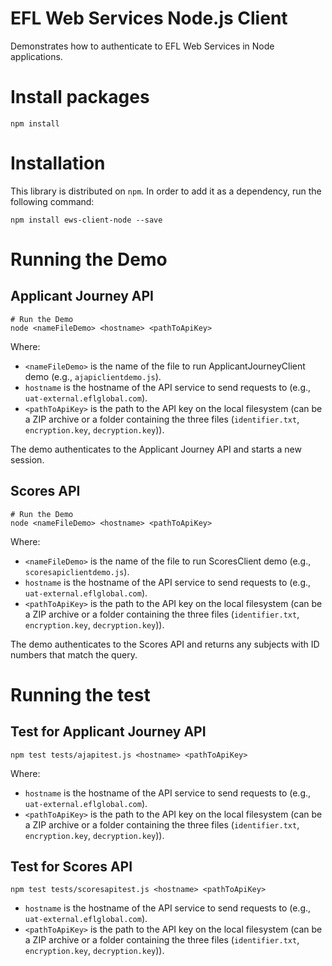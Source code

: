 # EFL Web Services Node.js Client
Demonstrates how to authenticate to EFL Web Services in Node applications.

# Install packages
```npm install```

# Installation
This library is distributed on `npm`. In order to add it as a dependency, run the following command:
```
npm install ews-client-node --save
```

# Running the Demo
## Applicant Journey API

```
# Run the Demo
node <nameFileDemo> <hostname> <pathToApiKey>
```
Where:

- `<nameFileDemo>` is the name of the file to run ApplicantJourneyClient demo (e.g., `ajapiclientdemo.js`).
- `hostname` is the hostname of the API service to send requests to (e.g., `uat-external.eflglobal.com`).
- `<pathToApiKey>` is the path to the API key on the local filesystem (can be a ZIP archive or a folder containing the three files (`identifier.txt`, `encryption.key`, `decryption.key`)).

The demo authenticates to the Applicant Journey API and starts a new session.

## Scores API

```
# Run the Demo
node <nameFileDemo> <hostname> <pathToApiKey>
```
Where:

- `<nameFileDemo>` is the name of the file to run ScoresClient demo (e.g., `scoresapiclientdemo.js`).
- `hostname` is the hostname of the API service to send requests to (e.g., `uat-external.eflglobal.com`).
- `<pathToApiKey>` is the path to the API key on the local filesystem (can be a ZIP archive or a folder containing the three files (`identifier.txt`, `encryption.key`, `decryption.key`)).

The demo authenticates to the Scores API and returns any subjects with ID numbers that match the query.

# Running the test

## Test for Applicant Journey API
```
npm test tests/ajapitest.js <hostname> <pathToApiKey>
```
Where:
- `hostname` is the hostname of the API service to send requests to (e.g., `uat-external.eflglobal.com`).
- `<pathToApiKey>` is the path to the API key on the local filesystem (can be a ZIP archive or a folder containing the three files (`identifier.txt`, `encryption.key`, `decryption.key`)).

## Test for Scores API
```
npm test tests/scoresapitest.js <hostname> <pathToApiKey>
```
- `hostname` is the hostname of the API service to send requests to (e.g., `uat-external.eflglobal.com`).
- `<pathToApiKey>` is the path to the API key on the local filesystem (can be a ZIP archive or a folder containing the three files (`identifier.txt`, `encryption.key`, `decryption.key`)).
